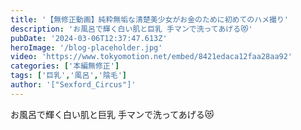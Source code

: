 ```yaml
---
title: '【無修正動画】純粋無垢な清楚美少女がお金のために初めてのハメ撮り'
description: 'お風呂で輝く白い肌と巨乳 手マンで洗ってあげる😻'
pubDate: '2024-03-06T12:37:47.613Z'
heroImage: '/blog-placeholder.jpg'
video: 'https://www.tokyomotion.net/embed/8421edaca12faa28aa92'
categories: ['本編無修正']
tags: ['巨乳','風呂','陰毛']
author: '["Sexford_Circus"]'
---
```


お風呂で輝く白い肌と巨乳 手マンで洗ってあげる😻
